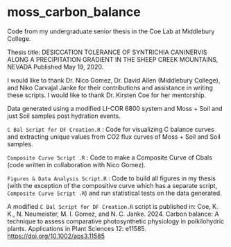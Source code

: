 # moss_carbon_balance
Code from my undergraduate senior thesis in the Coe Lab at Middlebury College. 

Thesis title: DESICCATION TOLERANCE OF SYNTRICHIA CANINERVIS ALONG A PRECIPITATION GRADIENT IN THE SHEEP CREEK MOUNTAINS, NEVADA
Published May 19, 2020.

I would like to thank Dr. Nico Gomez, Dr. David Allen (Middlebury College), and Niko Carvajal Janke for their contributions and assistance in writing these scripts. I would like to thank Dr. Kirsten Coe for her mentorship.

Data generated using a modified LI-COR 6800 system and Moss + Soil and just Soil samples post hydration events.

`C Bal Script for DF Creation.R` : Code for visualizing C balance curves and extracting unique values from CO2 flux curves of Moss + Soil and Soil samples.

`Composite Curve Script .R` : Code to make a Composite Curve of Cbals (code written in collaboration with Nico Gomez).

`Figures & Data Analysis Script.R` : Code to build all figures in my thesis (with the exception of the compositive curve which has a separate script, `Composite Curve Script .R`) and run statistical tests on the data generated.

A modified `C Bal Script for DF Creation.R` script is published in: Coe, K. K., N. Neumeister, M. I. Gomez, and N. C. Janke. 2024. Carbon balance: A technique to assess comparative photosynthetic physiology in poikilohydric plants. Applications in Plant Sciences 12: e11585. https://doi.org/10.1002/aps3.11585
